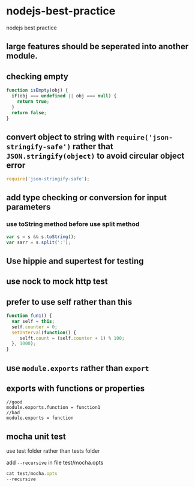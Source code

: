 # nodejs-best-practice
nodejs best practice

## large features should be seperated into another module.
## checking empty
```javascript
function isEmpty(obj) {
  if(obj === undefined || obj === null) {
    return true;
  }
  return false;
}
```
## convert object to string with `require('json-stringify-safe')` rather that `JSON.stringify(object)` to avoid circular object error
```javascript
require('json-stringify-safe');

```
## add type checking or conversion for input parameters
### use toString method before use split method
```javascript
var s = s && s.toString();
var sarr = s.split(':');
```

## Use hippie and supertest for testing

## use nock to mock http test


## prefer to use self rather than this
```javascript
function fun1() {
  var self = this;
  self.counter = 0;
  setInterval(function() {
     selft.count = (self.counter + 1) % 100;
  }, 1000);
}
```
## use `module.exports` rather than `export`

##  exports with functions or properties
```
//good
module.exports.function = function1
//bad
module.exports = function
```

## mocha unit test
use test folder rather than tests folder

add `--recursive` in file test/mocha.opts
```javascript
cat test/mocha.opts
--recursive
```








